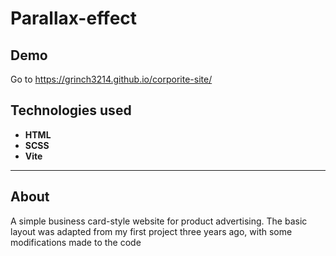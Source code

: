 # Parallax-effect

## Demo

Go to https://grinch3214.github.io/corporite-site/

## Technologies used

- **HTML**
- **SCSS**
- **Vite**

---

## About

A simple business card-style website for product advertising. The basic layout was adapted from my first project three years ago, with some modifications made to the code
